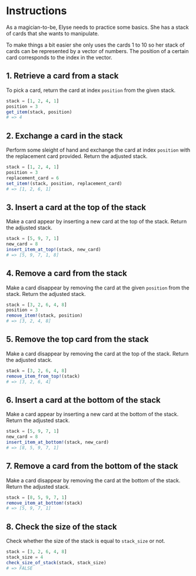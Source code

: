 # Instructions

As a magician-to-be, Elyse needs to practice some basics. 
She has a stack of cards that she wants to manipulate.

To make things a bit easier she only uses the cards 1 to 10 so her stack of cards can be represented by a vector of numbers. 
The position of a certain card corresponds to the index in the vector. 

## 1. Retrieve a card from a stack

To pick a card, return the card at index `position` from the given stack.

```julia
stack = [1, 2, 4, 1]
position = 3
get_item(stack, position)
# => 4
```

## 2. Exchange a card in the stack

Perform some sleight of hand and exchange the card at index `position` with the replacement card provided.
Return the adjusted stack.

```julia
stack = [1, 2, 4, 1]
position = 3
replacement_card = 6
set_item!(stack, position, replacement_card)
# => [1, 2, 6, 1]
```

## 3. Insert a card at the top of the stack

Make a card appear by inserting a new card at the top of the stack.
Return the adjusted stack.

```julia
stack = [5, 9, 7, 1]
new_card = 8
insert_item_at_top!(stack, new_card)
# => [5, 9, 7, 1, 8]
```

## 4. Remove a card from the stack

Make a card disappear by removing the card at the given `position` from the stack.
Return the adjusted stack.

```julia
stack = [3, 2, 6, 4, 8]
position = 3
remove_item!(stack, position)
# => [3, 2, 4, 8]
```

## 5. Remove the top card from the stack

Make a card disappear by removing the card at the top of the stack.
Return the adjusted stack.

```julia
stack = [3, 2, 6, 4, 8]
remove_item_from_top!(stack)
# => [3, 2, 6, 4]
```

## 6. Insert a card at the bottom of the stack

Make a card appear by inserting a new card at the bottom of the stack.
Return the adjusted stack.

```julia
stack = [5, 9, 7, 1]
new_card = 8
insert_item_at_bottom!(stack, new_card)
# => [8, 5, 9, 7, 1]
```

## 7. Remove a card from the bottom of the stack

Make a card disappear by removing the card at the bottom of the stack.
Return the adjusted stack.

```julia
stack = [8, 5, 9, 7, 1]
remove_item_at_bottom!(stack)
# => [5, 9, 7, 1]
```

## 8. Check the size of the stack

Check whether the size of the stack is equal to `stack_size` or not.

```julia
stack = [3, 2, 6, 4, 8]
stack_size = 4
check_size_of_stack(stack, stack_size)
# => FALSE
```